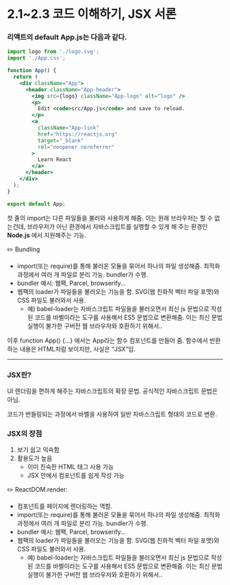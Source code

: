 # 2.1~2.3 코드 이해하기, JSX 서론

### 리액트의 default App.js는 다음과 같다.

```jsx
import logo from './logo.svg';
import './App.css';

function App() {
  return (
    <div className="App">
      <header className="App-header">
        <img src={logo} className="App-logo" alt="logo" />
        <p>
          Edit <code>src/App.js</code> and save to reload.
        </p>
        <a
          className="App-link"
          href="https://reactjs.org"
          target="_blank"
          rel="noopener noreferrer"
        >
          Learn React
        </a>
      </header>
    </div>
  );
}

export default App;
```

첫 줄의 import는 다른 파일들을 불러와 사용하게 해줌. 이는 원래 브라우저는 할 수 없는건데, 브라우저가 아닌 환경에서 자바스크립트를 실행할 수 있게 해 주는 환경인 **Node.js** 에서 지원해주는 기능.

<aside>
✏️ Bundling

- import(또는 require)를 통해 불러온 모듈을 묶어서 하나의 파일 생성해줌. 최적화 과정에서 여러 개 파일로 분리 가능. bundler가 수행.
- bundler 예시: 웹팩, Parcel, browserify…
- 웹팩의 loader가 파일들을 불러오는 기능을 함. SVG(웹 친화적 벡터 파일 포맷)와 CSS 파일도 불러와서 사용.
    - 예) babel-loader는 자바스크립트 파일들을 불러오면서 최신 js 문법으로 작성된 코드를 바벨이라는 도구를 사용해서 ES5 문법으로 변환해줌. 이는 최신 문법 실행이 불가한 구버전 웹 브라우저와 호환하기 위해서..
</aside>

이후 function App() {...} 에서는 App라는 함수 컴포넌트를 만들어 줌. 함수에서 반환하는 내용은 HTML처럼 보이지만, 사실은 “JSX”임. 

---

### JSX란?

UI 렌더링을 편하게 해주는 자바스크립트의 확장 문법. 공식적인 자바스크립트 문법은 아님.

코드가 번들링되는 과정에서 바벨을 사용하여 일반 자바스크립트 형태의 코드로 변환. 

### JSX의 장점

1. 보기 쉽고 익숙함
2. 활용도가 높음
    - 이미 친숙한 HTML 태그 사용 가능
    - JSX 안에서 컴포넌트를 쉽게 작성 가능

<aside>
✏️ ReactDOM.render:

- 컴포넌트를 페이지에 렌더링하는 역할.
- import(또는 require)를 통해 불러온 모듈을 묶어서 하나의 파일 생성해줌. 최적화 과정에서 여러 개 파일로 분리 가능. bundler가 수행.
- bundler 예시: 웹팩, Parcel, browserify…
- 웹팩의 loader가 파일들을 불러오는 기능을 함. SVG(웹 친화적 벡터 파일 포맷)와 CSS 파일도 불러와서 사용.
    - 예) babel-loader는 자바스크립트 파일들을 불러오면서 최신 js 문법으로 작성된 코드를 바벨이라는 도구를 사용해서 ES5 문법으로 변환해줌. 이는 최신 문법 실행이 불가한 구버전 웹 브라우저와 호환하기 위해서..
</aside>
